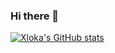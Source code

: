 ### Hi there 👋

[![Xloka's GitHub stats](https://github-readme-stats.vercel.app/api?username=xloka&count_private=true&bg_color=30,e96443,904e95&title_color=fff&text_color=fff)](https://github.com/anuraghazra/github-readme-stats)
